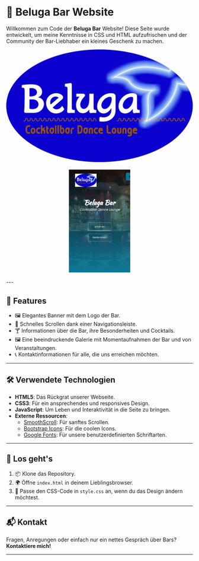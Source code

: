 

# 🍹 Beluga Bar Website

Willkommen zum Code der **Beluga Bar** Website! Diese Seite wurde entwickelt, um meine Kenntnisse in CSS und HTML aufzufrischen und der Community der Bar-Liebhaber ein kleines Geschenk zu machen.

![Beluga Bar Banner](Data/logo.jpg)
<p align="center" width="100%">
    <img width="33%" src="https://github.com/KhaledBenAbderrahim/Beluga-Bar-Website-Projekt/blob/main/Data/Beluga_app.png?raw=true"> 
</p>
---

## 🌟 Features

- 🖼️ Elegantes Banner mit dem Logo der Bar.
- 🚀 Schnelles Scrollen dank einer Navigationsleiste.
- 🍸 Informationen über die Bar, ihre Besonderheiten und Cocktails.
- 🖼️ Eine beeindruckende Galerie mit Momentaufnahmen der Bar und von Veranstaltungen.
- 📞 Kontaktinformationen für alle, die uns erreichen möchten.

---

## 🛠️ Verwendete Technologien

- **HTML5**: Das Rückgrat unserer Webseite.
- **CSS3**: Für ein ansprechendes und responsives Design.
- **JavaScript**: Um Leben und Interaktivität in die Seite zu bringen.
- **Externe Ressourcen**:
  - [SmoothScroll](https://github.com/cferdinandi/smooth-scroll): Für sanftes Scrollen.
  - [Bootstrap Icons](https://icons.getbootstrap.com/): Für die coolen Icons.
  - [Google Fonts](https://fonts.google.com/): Für unsere benutzerdefinierten Schriftarten.

---

## 🚀 Los geht's

1. 📦 Klone das Repository.
2. 🌍 Öffne `index.html` in deinem Lieblingsbrowser.
3. 🎨 Passe den CSS-Code in `style.css` an, wenn du das Design ändern möchtest.

---

## 📬 Kontakt

Fragen, Anregungen oder einfach nur ein nettes Gespräch über Bars? **Kontaktiere mich!**

---


 
